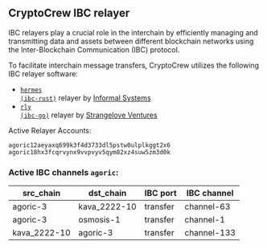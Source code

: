 ## CryptoCrew IBC relayer
IBC relayers play a crucial role in the interchain by efficiently managing and transmitting data and assets between different blockchain networks using the Inter-Blockchain Communication (IBC) protocol.

To facilitate interchain message transfers, CryptoCrew utilizes the following IBC relayer software: 
- <a href="https://github.com/informalsystems/hermes"><code>hermes (ibc-rust)</code></a> relayer by [Informal Systems](https://github.com/informalsystems)
- <a href="https://github.com/cosmos/relayer"><code>rly (ibc-go)</code></a> relayer by [Strangelove Ventures](https://github.com/strangelove-ventures)

Active Relayer Accounts:
```
agoric12aeyaxq699k3f4d3733dl5pstw0ulplkggt2x6
agoric18hx3fcqrvynx9vvpvyv5qym82xz4suw5zm3d0k
```

### Active IBC channels `agoric`:
| src_chain | dst_chain | IBC port | IBC channel |
| --------------- | --------------- | ------------ | ------------------- |
| agoric-3 | kava_2222-10 | transfer | channel-63 |
| agoric-3 | osmosis-1 | transfer | channel-1 |
| kava_2222-10 | agoric-3 | transfer | channel-133 |